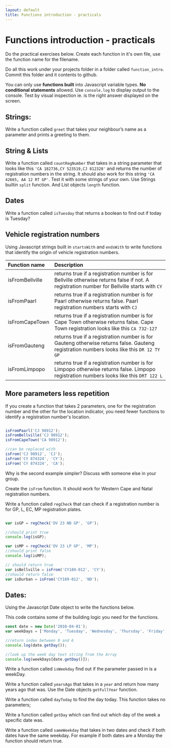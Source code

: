 ```yaml
---
layout: default
title: Functions introduction - practicals
---
```


# Functions introduction - practicals

Do the practical exercises below. Create each function in it's own file, use the function name for the filename.

Do all this work under your projects folder in a folder called `function_intro`. Commit this folder and it contents to github.

You can only use **functions built** into Javascript variable types. **No conditional statements** allowed. Use `console.log` to display output to the console. Test by visual inspection ie. is the right answer displayed on the screen.

## Strings:

Write a function called `greet` that takes your neighbour’s name as a parameter and prints a greeting to them.

## String & Lists

Write a function called `countRegNumber` that takes in a string parameter that looks like this `'CA 182736,CY 523519,CJ 812328'` and returns the number of registration numbers in the string. It should also work for this string `'CA 42665, AA 12 RT GP'`. Test it with some strings of your own. Use Strings builtin `split` function. And List objects `length` function.

## Dates

Write a function called `isTuesday` that returns a boolean to find out if today is Tuesday?

## Vehicle registration numbers

Using Javascript strings built in `startsWith` and `endsWith` to write functions that identify the origin of vehicle registration numbers.

| Function name | Description     |
| :-------------  | :------------- |
| isFromBellville | returns true if a registration number is for Bellville otherwise returns false if not. A registration number for Bellville starts with `CY`       |
| isFromPaarl | returns true if a registration number is for Paarl otherwise returns false. Paarl registration numbers starts with `CJ`      |
| isFromCapeTown | returns true if a registration number is for Cape Town otherwise returns false. Cape Town registration looks like this `CA 732-127`      |
| isFromGauteng | returns true if a registration number is for Gauteng otherwise returns false. Gauteng registration numbers looks like this `DR 12 TY GP`|
| isFromLimpopo | returns true if a registration number is for Limpopo otherwise returns false. Limpopo registration numbers looks like this `DRT 122 L`|

## More parameters less repetition

If you create a function that takes 2 parameters, one for the registration number and the other for the location indicator, you need fewer functions to identify a registration number's location.

```javascript

isFromPaarl('CJ 98912');
isFromBellville('CJ 98912');
isFromCapeTown('CA 98912');

//can be replaced with
isFrom('CJ 98912', 'CJ');
isFrom('CY 874324', 'CY');
isFrom('CY 874324', 'CA');

```

Why is the second example simpler?
Discuss with someone else in your group.

Create the `isFrom` function. It should work for Western Cape and Natal registration numbers.

Write a function called `regCheck` that can check if a registration number is for GP, L, EC, MP registration plates.

```javascript

var isGP = regCheck('DV 23 NB GP', 'GP');

//should print true
console.log(isGP);

var isMP = regCheck('DV 23 LP GP', 'MP');
//should print false
console.log(isMP);

// should return true
var isBellville = isFrom('CY189-012', 'CY');
//should return false
var isDurban = isFrom('CY189-012', 'ND');
```

## Dates:

Using the Javascript Date object to write the functions below.

This code contains some of the building logic you need for the functions.

```javascript
const date = new Date('2010-04-01');
var weekDays = ['Monday', 'Tuesday', 'Wednesday', 'Thursday', 'Friday', 'Saturday', 'Saturday'];

//return index between 0 and 6
console.log(date.getDay());

//look up the week day text string from the Array
console.log(weekDays[date.getDay()]);
```

Write a function called `isWeekday` find out if the parameter passed in is a weekDay.

Write a function called `yearsAgo` that takes in a `year` and return how many years ago that was. Use the Date objects `getFullYear` function.

Write a function called `dayToday` to find the day today. This function takes no parameters;

Write a function called `getDay` which can find out which day of the week a specific date was.

Write a function called `sameWeekday` that takes in two dates and check if both dates have the same weekday. For example if both dates are a Monday the function should return true.
